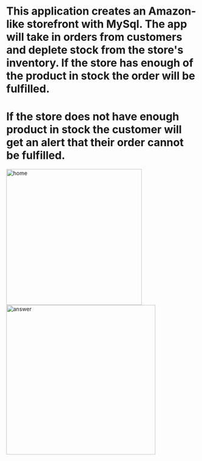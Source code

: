 # This application creates an Amazon-like storefront with MySql. The app will take in orders from customers and deplete stock from the store's inventory. If the store has enough of the product in stock the order will be fulfilled.

# If the store does not have enough product in stock the customer will get an alert that their order cannot be fulfilled.



<img width="357" alt="home" src="https://user-images.githubusercontent.com/44249106/50936221-63661480-1434-11e9-8062-15b063faef87.PNG">

<img width="393" alt="answer" src="https://user-images.githubusercontent.com/44249106/50936274-a58f5600-1434-11e9-94b3-5cef6e5f8032.PNG">

